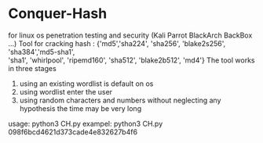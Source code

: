 # Conquer-Hash


for linux os penetration testing and security (Kali Parrot BlackArch BackBox ...)
Tool for cracking hash :
{'md5','sha224', 'sha256', 'blake2s256',  'sha384','md5-sha1',  
 'sha1',  'whirlpool', 'ripemd160', 'sha512', 'blake2b512', 'md4'}
The tool works in three stages
1) using an existing wordlist is default on os
2) using wordlist enter the user
3) using random characters and numbers without neglecting any hypothesis the time may be very long

 usage: python3 CH.py <hash>
 exampel: python3 CH.py 098f6bcd4621d373cade4e832627b4f6
